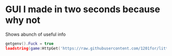 # GUI I made in two seconds because why not

Shows abunch of useful info

```lua
getgenv().Fuck = true
loadstring(game:HttpGet('https://raw.githubusercontent.com/1201for/littlegui/main/Warker-Mart'))()
```
